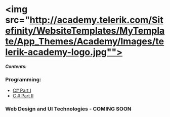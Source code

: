 <img src="http://academy.telerik.com/Sitefinity/WebsiteTemplates/MyTemplate/App_Themes/Academy/Images/telerik-academy-logo.jpg""><a href="http://academy.telerik.com/"></a>
==============
<h4><em>Contents:</em><h4>

<h3>Programming:</h3>

<ul>
<li><a href = "https://github.com/nmarkova/TelerikAcademy/tree/master/CSharpPartOne">C# Part I</a></li>
<li><a href ="https://github.com/nmarkova/TelerikAcademy/tree/master/CSharpPartTwo">C # Part II</a></li>
</ul>
<h3>Web Design and UI Technologies - COMING SOON </h3>
